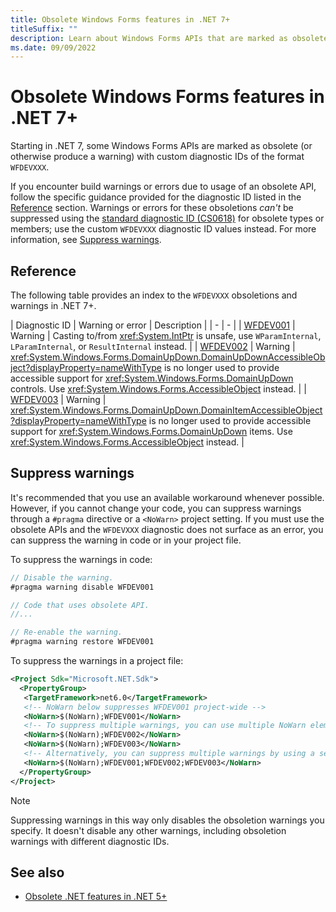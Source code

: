```yaml
---
title: Obsolete Windows Forms features in .NET 7+
titleSuffix: ""
description: Learn about Windows Forms APIs that are marked as obsolete in .NET 7 and later versions that produce WFDEV compiler warnings.
ms.date: 09/09/2022
---
```


# Obsolete Windows Forms features in .NET 7+

Starting in .NET 7, some Windows Forms APIs are marked as obsolete (or otherwise produce a warning) with custom diagnostic IDs of the format `WFDEVXXX`.

If you encounter build warnings or errors due to usage of an obsolete API, follow the specific guidance provided for the diagnostic ID listed in the [Reference](#reference) section. Warnings or errors for these obsoletions *can't* be suppressed using the [standard diagnostic ID (CS0618)](/dotnet/csharp/language-reference/compiler-messages/cs0618) for obsolete types or members; use the custom `WFDEVXXX` diagnostic ID values instead. For more information, see [Suppress warnings](#suppress-warnings).

## Reference

The following table provides an index to the `WFDEVXXX` obsoletions and warnings in .NET 7+.

| Diagnostic ID | Warning or error | Description |
| - | - |
| [WFDEV001](wfdev001.md) | Warning | Casting to/from <xref:System.IntPtr> is unsafe, use `WParamInternal`, `LParamInternal`, or `ResultInternal` instead. |
| [WFDEV002](wfdev001.md) | Warning | <xref:System.Windows.Forms.DomainUpDown.DomainUpDownAccessibleObject?displayProperty=nameWithType> is no longer used to provide accessible support for <xref:System.Windows.Forms.DomainUpDown> controls. Use <xref:System.Windows.Forms.AccessibleObject> instead. |
| [WFDEV003](wfdev001.md) | Warning | <xref:System.Windows.Forms.DomainUpDown.DomainItemAccessibleObject?displayProperty=nameWithType> is no longer used to provide accessible support for <xref:System.Windows.Forms.DomainUpDown> items. Use <xref:System.Windows.Forms.AccessibleObject> instead. |

## Suppress warnings

It's recommended that you use an available workaround whenever possible. However, if you cannot change your code, you can suppress warnings through a `#pragma` directive or a `<NoWarn>` project setting. If you must use the obsolete APIs and the `WFDEVXXX` diagnostic does not surface as an error, you can suppress the warning in code or in your project file.

To suppress the warnings in code:

```csharp
// Disable the warning.
#pragma warning disable WFDEV001

// Code that uses obsolete API.
//...

// Re-enable the warning.
#pragma warning restore WFDEV001
```

To suppress the warnings in a project file:

```xml
<Project Sdk="Microsoft.NET.Sdk">
  <PropertyGroup>
   <TargetFramework>net6.0</TargetFramework>
   <!-- NoWarn below suppresses WFDEV001 project-wide -->
   <NoWarn>$(NoWarn);WFDEV001</NoWarn>
   <!-- To suppress multiple warnings, you can use multiple NoWarn elements -->
   <NoWarn>$(NoWarn);WFDEV002</NoWarn>
   <NoWarn>$(NoWarn);WFDEV003</NoWarn>
   <!-- Alternatively, you can suppress multiple warnings by using a semicolon-delimited list -->
   <NoWarn>$(NoWarn);WFDEV001;WFDEV002;WFDEV003</NoWarn>
  </PropertyGroup>
</Project>
```

> [!NOTE]
> Suppressing warnings in this way only disables the obsoletion warnings you specify. It doesn't disable any other warnings, including obsoletion warnings with different diagnostic IDs.

## See also

- [Obsolete .NET features in .NET 5+](/dotnet/fundamentals/syslib-diagnostics/obsoletions-overview)
<!-- - (add link to breaking change page here...)-->
